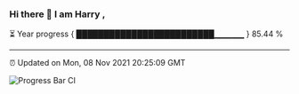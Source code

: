 ### Hi there 👋 I am Harry , 

⏳ Year progress { █████████████████████████▁▁▁▁▁ } 85.44 %

---

⏰ Updated on Mon, 08 Nov 2021 20:25:09 GMT

![Progress Bar CI](https://github.com/duykhang68/duykhang68/workflows/Progress%20Bar%20CI/badge.svg)
